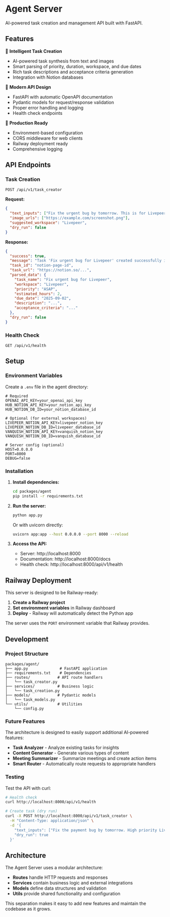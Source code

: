 # Agent Server

AI-powered task creation and management API built with FastAPI.

## Features

🤖 **Intelligent Task Creation**
- AI-powered task synthesis from text and images
- Smart parsing of priority, duration, workspace, and due dates
- Rich task descriptions and acceptance criteria generation
- Integration with Notion databases

🚀 **Modern API Design**
- FastAPI with automatic OpenAPI documentation
- Pydantic models for request/response validation
- Proper error handling and logging
- Health check endpoints

🔧 **Production Ready**
- Environment-based configuration
- CORS middleware for web clients
- Railway deployment ready
- Comprehensive logging

## API Endpoints

### Task Creation
```
POST /api/v1/task_creator
```

**Request:**
```json
{
  "text_inputs": ["Fix the urgent bug by tomorrow. This is for Livepeer and should take 2 hours."],
  "image_urls": ["https://example.com/screenshot.png"],
  "suggested_workspace": "Livepeer",
  "dry_run": false
}
```

**Response:**
```json
{
  "success": true,
  "message": "Task 'Fix urgent bug for Livepeer' created successfully in Livepeer",
  "task_id": "notion-page-id",
  "task_url": "https://notion.so/...",
  "parsed_data": {
    "task_name": "Fix urgent bug for Livepeer",
    "workspace": "Livepeer",
    "priority": "ASAP",
    "estimated_hours": 2,
    "due_date": "2025-09-02",
    "description": "...",
    "acceptance_criteria": "..."
  },
  "dry_run": false
}
```

### Health Check
```
GET /api/v1/health
```

## Setup

### Environment Variables

Create a `.env` file in the agent directory:

```env
# Required
OPENAI_API_KEY=your_openai_api_key
HUB_NOTION_API_KEY=your_notion_api_key
HUB_NOTION_DB_ID=your_notion_database_id

# Optional (for external workspaces)
LIVEPEER_NOTION_API_KEY=livepeer_notion_key
LIVEPEER_NOTION_DB_ID=livepeer_database_id
VANQUISH_NOTION_API_KEY=vanquish_notion_key
VANQUISH_NOTION_DB_ID=vanquish_database_id

# Server config (optional)
HOST=0.0.0.0
PORT=8000
DEBUG=false
```

### Installation

1. **Install dependencies:**
   ```bash
   cd packages/agent
   pip install -r requirements.txt
   ```

2. **Run the server:**
   ```bash
   python app.py
   ```

   Or with uvicorn directly:
   ```bash
   uvicorn app:app --host 0.0.0.0 --port 8000 --reload
   ```

3. **Access the API:**
   - Server: http://localhost:8000
   - Documentation: http://localhost:8000/docs
   - Health check: http://localhost:8000/api/v1/health

## Railway Deployment

This server is designed to be Railway-ready:

1. **Create a Railway project**
2. **Set environment variables** in Railway dashboard
3. **Deploy** - Railway will automatically detect the Python app

The server uses the `PORT` environment variable that Railway provides.

## Development

### Project Structure
```
packages/agent/
├── app.py              # FastAPI application
├── requirements.txt    # Dependencies
├── routes/            # API route handlers
│   └── task_creator.py
├── services/          # Business logic
│   └── task_creation.py
├── models/            # Pydantic models
│   └── task_models.py
└── utils/             # Utilities
    └── config.py
```

### Future Features

The architecture is designed to easily support additional AI-powered features:

- **Task Analyzer** - Analyze existing tasks for insights
- **Content Generator** - Generate various types of content
- **Meeting Summarizer** - Summarize meetings and create action items
- **Smart Router** - Automatically route requests to appropriate handlers

### Testing

Test the API with curl:

```bash
# Health check
curl http://localhost:8000/api/v1/health

# Create task (dry run)
curl -X POST http://localhost:8000/api/v1/task_creator \
  -H "Content-Type: application/json" \
  -d '{
    "text_inputs": ["Fix the payment bug by tomorrow. High priority Livepeer work, 3 hours."],
    "dry_run": true
  }'
```

## Architecture

The Agent Server uses a modular architecture:

- **Routes** handle HTTP requests and responses
- **Services** contain business logic and external integrations
- **Models** define data structures and validation
- **Utils** provide shared functionality and configuration

This separation makes it easy to add new features and maintain the codebase as it grows.
